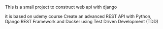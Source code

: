 This is a small project to construct web api with django

it is based on udemy course 
Create an advanced REST API with Python, Django REST Framework and Docker using Test Driven Development (TDD)
